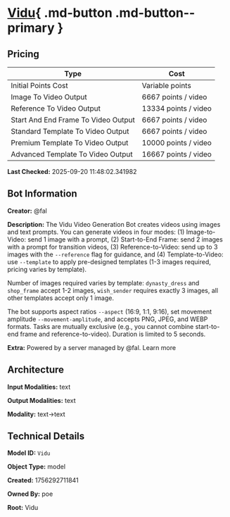 # [Vidu](https://poe.com/Vidu){ .md-button .md-button--primary }

## Pricing

| Type | Cost |
|------|------|
| Initial Points Cost | Variable points |
| Image To Video Output | 6667 points / video |
| Reference To Video Output | 13334 points / video |
| Start And End Frame To Video Output | 6667 points / video |
| Standard Template To Video Output | 6667 points / video |
| Premium Template To Video Output | 10000 points / video |
| Advanced Template To Video Output | 16667 points / video |

**Last Checked:** 2025-09-20 11:48:02.341982


## Bot Information

**Creator:** @fal

**Description:** The Vidu Video Generation Bot creates videos using images and text prompts. You can generate videos in four modes: 
(1) Image-to-Video: send 1 image with a prompt, 
(2) Start-to-End Frame: send 2 images with a prompt for transition videos, 
(3) Reference-to-Video: send up to 3 images with the `--reference` flag for guidance, and 
(4) Template-to-Video: use `--template` to apply pre-designed templates (1-3 images required, pricing varies by template). 

Number of images required varies by template: `dynasty_dress` and `shop_frame` accept 1-2 images, `wish_sender` requires exactly 3 images, all other templates accept only 1 image.

The bot supports aspect ratios `--aspect` (16:9, 1:1, 9:16), set movement amplitude `--movement-amplitude`, and accepts PNG, JPEG, and WEBP formats. 
Tasks are mutually exclusive (e.g., you cannot combine start-to-end frame and reference-to-video).
Duration is limited to 5 seconds.

**Extra:** Powered by a server managed by @fal. Learn more


## Architecture

**Input Modalities:** text

**Output Modalities:** text

**Modality:** text->text


## Technical Details

**Model ID:** `Vidu`

**Object Type:** model

**Created:** 1756292711841

**Owned By:** poe

**Root:** Vidu
